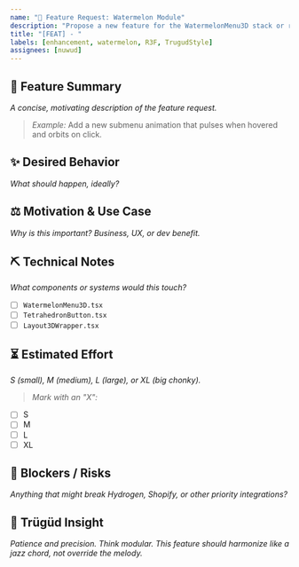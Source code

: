 ```yaml
---
name: "🔨 Feature Request: Watermelon Module"
description: "Propose a new feature for the WatermelonMenu3D stack or related 3D UX systems."
title: "[FEAT] - "
labels: [enhancement, watermelon, R3F, TrugudStyle]
assignees: [nuwud]
---
```


## 🚀 Feature Summary
_A concise, motivating description of the feature request._

> _Example:_ Add a new submenu animation that pulses when hovered and orbits on click.

## ✨ Desired Behavior
_What should happen, ideally?_

## ⚖ Motivation & Use Case
_Why is this important? Business, UX, or dev benefit._

## ⛏ Technical Notes
_What components or systems would this touch?_  
- [ ] `WatermelonMenu3D.tsx`  
- [ ] `TetrahedronButton.tsx`  
- [ ] `Layout3DWrapper.tsx`

## ⏳ Estimated Effort
_S (small), M (medium), L (large), or XL (big chonky)._  
> _Mark with an "X":_
- [ ] S  
- [ ] M  
- [ ] L  
- [ ] XL

## 🚧 Blockers / Risks
_Anything that might break Hydrogen, Shopify, or other priority integrations?_  

## 🌿 Trügüd Insight
_Patience and precision. Think modular. This feature should harmonize like a jazz chord, not override the melody._
